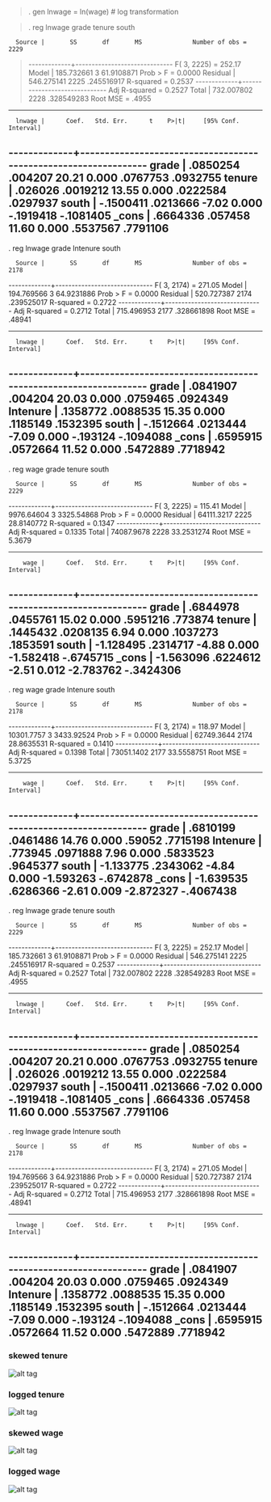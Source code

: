 > . gen lnwage = ln(wage) # log transformation

> . reg lnwage grade tenure south

      Source |       SS       df       MS              Number of obs =    2229
> -------------+------------------------------           F(  3,  2225) =  252.17
       Model |  185.732661     3  61.9108871           Prob > F      =  0.0000
    Residual |  546.275141  2225  .245516917           R-squared     =  0.2537
-------------+------------------------------           Adj R-squared =  0.2527
       Total |  732.007802  2228  .328549283           Root MSE      =   .4955

------------------------------------------------------------------------------
      lnwage |      Coef.   Std. Err.      t    P>|t|     [95% Conf. Interval]
-------------+----------------------------------------------------------------
       grade |   .0850254    .004207    20.21   0.000     .0767753    .0932755
      tenure |    .026026   .0019212    13.55   0.000     .0222584    .0297937
       south |  -.1500411   .0213666    -7.02   0.000    -.1919418   -.1081405
       _cons |   .6664336    .057458    11.60   0.000     .5537567    .7791106
------------------------------------------------------------------------------

. reg lnwage grade lntenure south

      Source |       SS       df       MS              Number of obs =    2178
-------------+------------------------------           F(  3,  2174) =  271.05
       Model |  194.769566     3  64.9231886           Prob > F      =  0.0000
    Residual |  520.727387  2174  .239525017           R-squared     =  0.2722
-------------+------------------------------           Adj R-squared =  0.2712
       Total |  715.496953  2177  .328661898           Root MSE      =  .48941

------------------------------------------------------------------------------
      lnwage |      Coef.   Std. Err.      t    P>|t|     [95% Conf. Interval]
-------------+----------------------------------------------------------------
       grade |   .0841907    .004204    20.03   0.000     .0759465    .0924349
    lntenure |   .1358772   .0088535    15.35   0.000     .1185149    .1532395
       south |  -.1512664   .0213444    -7.09   0.000     -.193124   -.1094088
       _cons |   .6595915   .0572664    11.52   0.000     .5472889    .7718942
------------------------------------------------------------------------------

. reg wage grade tenure south

      Source |       SS       df       MS              Number of obs =    2229
-------------+------------------------------           F(  3,  2225) =  115.41
       Model |  9976.64604     3  3325.54868           Prob > F      =  0.0000
    Residual |  64111.3217  2225  28.8140772           R-squared     =  0.1347
-------------+------------------------------           Adj R-squared =  0.1335
       Total |  74087.9678  2228  33.2531274           Root MSE      =  5.3679

------------------------------------------------------------------------------
        wage |      Coef.   Std. Err.      t    P>|t|     [95% Conf. Interval]
-------------+----------------------------------------------------------------
       grade |   .6844978   .0455761    15.02   0.000     .5951216     .773874
      tenure |   .1445432   .0208135     6.94   0.000     .1037273    .1853591
       south |  -1.128495   .2314717    -4.88   0.000    -1.582418   -.6745715
       _cons |  -1.563096   .6224612    -2.51   0.012    -2.783762   -.3424306
------------------------------------------------------------------------------

. reg wage grade lntenure south

      Source |       SS       df       MS              Number of obs =    2178
-------------+------------------------------           F(  3,  2174) =  118.97
       Model |  10301.7757     3  3433.92524           Prob > F      =  0.0000
    Residual |  62749.3644  2174  28.8635531           R-squared     =  0.1410
-------------+------------------------------           Adj R-squared =  0.1398
       Total |  73051.1402  2177  33.5558751           Root MSE      =  5.3725

------------------------------------------------------------------------------
        wage |      Coef.   Std. Err.      t    P>|t|     [95% Conf. Interval]
-------------+----------------------------------------------------------------
       grade |   .6810199   .0461486    14.76   0.000       .59052    .7715198
    lntenure |    .773945   .0971888     7.96   0.000     .5833523    .9645377
       south |  -1.133775   .2343062    -4.84   0.000    -1.593263   -.6742878
       _cons |  -1.639535   .6286366    -2.61   0.009    -2.872327   -.4067438
------------------------------------------------------------------------------

. reg lnwage grade tenure south

      Source |       SS       df       MS              Number of obs =    2229
-------------+------------------------------           F(  3,  2225) =  252.17
       Model |  185.732661     3  61.9108871           Prob > F      =  0.0000
    Residual |  546.275141  2225  .245516917           R-squared     =  0.2537
-------------+------------------------------           Adj R-squared =  0.2527
       Total |  732.007802  2228  .328549283           Root MSE      =   .4955

------------------------------------------------------------------------------
      lnwage |      Coef.   Std. Err.      t    P>|t|     [95% Conf. Interval]
-------------+----------------------------------------------------------------
       grade |   .0850254    .004207    20.21   0.000     .0767753    .0932755
      tenure |    .026026   .0019212    13.55   0.000     .0222584    .0297937
       south |  -.1500411   .0213666    -7.02   0.000    -.1919418   -.1081405
       _cons |   .6664336    .057458    11.60   0.000     .5537567    .7791106
------------------------------------------------------------------------------

. reg lnwage grade lntenure south

      Source |       SS       df       MS              Number of obs =    2178
-------------+------------------------------           F(  3,  2174) =  271.05
       Model |  194.769566     3  64.9231886           Prob > F      =  0.0000
    Residual |  520.727387  2174  .239525017           R-squared     =  0.2722
-------------+------------------------------           Adj R-squared =  0.2712
       Total |  715.496953  2177  .328661898           Root MSE      =  .48941

------------------------------------------------------------------------------
      lnwage |      Coef.   Std. Err.      t    P>|t|     [95% Conf. Interval]
-------------+----------------------------------------------------------------
       grade |   .0841907    .004204    20.03   0.000     .0759465    .0924349
    lntenure |   .1358772   .0088535    15.35   0.000     .1185149    .1532395
       south |  -.1512664   .0213444    -7.09   0.000     -.193124   -.1094088
       _cons |   .6595915   .0572664    11.52   0.000     .5472889    .7718942
------------------------------------------------------------------------------


### skewed tenure
![alt tag](tenure.jpg)

### logged tenure
![alt tag](lntenure.jpg)

### skewed wage
![alt tag](wage.jpg)

### logged wage
![alt tag](lnwage.jpg)
